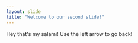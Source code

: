 ```yaml
---
layout: slide
title: "Welcome to our second slide!"
---
```

Hey that's my salami!
Use the left arrow to go back!
